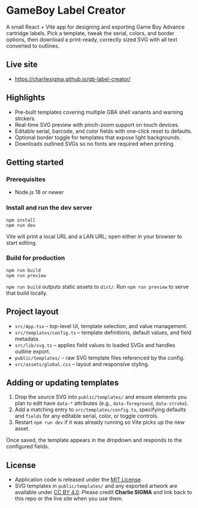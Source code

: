 # GameBoy Label Creator

A small React + Vite app for designing and exporting Game Boy Advance cartridge labels. Pick a template, tweak the serial, colors, and border options, then download a print-ready, correctly sized SVG with all text converted to outlines.

## Live site

- https://charliesigma.github.io/gb-label-creator/

## Highlights

- Pre-built templates covering multiple GBA shell variants and warning stickers.
- Real-time SVG preview with pinch-zoom support on touch devices.
- Editable serial, barcode, and color fields with one-click reset to defaults.
- Optional border toggle for templates that expose light backgrounds.
- Downloads outlined SVGs so no fonts are required when printing.

## Getting started

### Prerequisites

- Node.js 18 or newer

### Install and run the dev server

```
npm install
npm run dev
```

Vite will print a local URL and a LAN URL; open either in your browser to start editing.

### Build for production

```
npm run build
npm run preview
```

`npm run build` outputs static assets to `dist/`. Run `npm run preview` to serve that build locally.

## Project layout

- `src/App.tsx` – top-level UI, template selection, and value management.
- `src/templates/config.ts` – template definitions, default values, and field metadata.
- `src/lib/svg.ts` – applies field values to loaded SVGs and handles outline export.
- `public/templates/` – raw SVG template files referenced by the config.
- `src/assets/global.css` – layout and responsive styling.

## Adding or updating templates

1. Drop the source SVG into `public/templates/` and ensure elements you plan to edit have `data-*` attributes (e.g., `data-foreground`, `data-stroke`).
2. Add a matching entry to `src/templates/config.ts`, specifying defaults and `fields` for any editable serial, color, or toggle controls.
3. Restart `npm run dev` if it was already running so Vite picks up the new asset.

Once saved, the template appears in the dropdown and responds to the configured fields.

## License

- Application code is released under the [MIT License](./LICENSE).
- SVG templates in `public/templates/` and any exported artwork are available under [CC BY 4.0](./LICENSE). Please credit **Charlie SIGMA** and link back to this repo or the live site when you use them.
